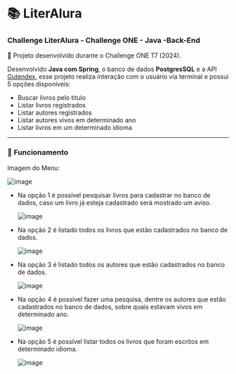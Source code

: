 # 📚 LiterAlura
### Challenge LiterAlura - Challenge ONE - Java -Back-End
🚀 Projeto desenvolvido durante o Challenge ONE T7 (2024).

Desenvolvido <b>Java com Spring</b>, o banco de dados <b>PostgresSQL</b> e a API <a href="https://gutendex.com/">Gutendex</a>, esse projeto realiza interação com o usuário via terminal e possui 5 opções disponíveis: 
- Buscar livros pelo titulo
- Listar livros registrados
- Listar autores registrados
- Listar autores vivos em determinado ano
- Listar livros em um determinado idioma

-----

### 🔧 Funcionamento 
Imagem do Menu:

  ![image](https://github.com/user-attachments/assets/648d051b-c626-49fa-a107-1c1ca913fb67)


- Na opção 1 é possível pesquisar livros para cadastrar no banco de dados, caso um livro já esteja cadastrado será mostrado um aviso.

  ![image](https://github.com/user-attachments/assets/97c6b1eb-556e-4e1e-9ce0-54b115c508f8)
  
- Na opção 2 é listado todos os livros que estão cadastrados no banco de dados.
  
  ![image](https://github.com/user-attachments/assets/94de14bc-94f2-4d43-a2bf-222c3eaad382)

- Na opção 3 é listado todos os autores que estão cadastrados no banco de dados.
  
  ![image](https://github.com/user-attachments/assets/24799700-fee0-4242-894e-5e3ed5f9e400)

- Na opção 4 é possível fazer uma pesquisa, dentre os autores que estão cadastrados no banco de dados, sobre quais estavam vivos em determinado ano.

  ![image](https://github.com/user-attachments/assets/42cded0e-4743-467e-8636-fa7ca0812126)

- Na opção 5 é possível listar todos os livros que foram escritos em determinado idioma.

  ![image](https://github.com/user-attachments/assets/4d79b2ff-e9b7-4ba3-b4eb-2e897f4389c6)
